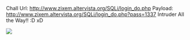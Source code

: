 Chall Url: http://www.zixem.altervista.org/SQLi/login_do.php
Payload: http://www.zixem.altervista.org/SQLi/login_do.php?pass=1337
Intruder All the Way!! :D xD 

![](https://user-images.githubusercontent.com/25671488/61189293-f6fcf400-a6a8-11e9-9e48-73426c6c0ee9.png)
